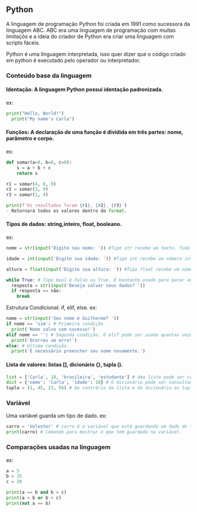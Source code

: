 ## Python
A linguagem de programação Python foi criada em 1991 como sucessora da linguagem ABC. ABC era uma linguagem de programação com muitas limitaçõs e a ideia do criador de Python era criar uma linguagem com scripts fáceis.

Python é uma linguagem interpretada, isso quer dizer que o código criado em python é executado pelo operador ou interpretador.

### Conteúdo base da linguagem

#### Identação: A linguagem Python possui identação padronizada.

ex:
``` python
print("Hello, World!")
  print("My name's Carla")
```

#### Funções: A declaração de uma função é dividida em três partes: nome, parâmetro e corpo.

ex:
``` python
def somar(a=0, b=0, c=0):
    s = a + b + c
    return s

r1 = somar(4, 8, 9)
r2 = somar(3, 9) 
r3 = somar(1, 4)

print(f'Os resultados foram {r1}, {r2}, {r3}')
- Retornará todos os valores dentro do format.
```

#### Tipos de dados: string,inteiro, float, booleano.
ex:
``` python
nome = str(input('Digite seu nome: ')) #Tipo str recebe um texto. Tudo que está entre aspas símples ou aspas dúplas no python é uma str.

idade = int(input('Digite sua idade: ')) #Tipo int recebe um número inteiro.

altura = float(input('Digite sua altura: ')) #Tipo float recebe um número fluante.

while True: # Tipo bool é False ou True. É bastante usado para parar ou continuar um loop.
  resposta = str(input('Deseja salvar seus dados? '))
  if resposta == não:
    break
```

Estrutura Condicional: if, elif, else.
ex:
``` python
nome = str(input('Seu nome é Guilherme? '))
if nome == 'sim': # Primeira condição 
  print('Nome salvo com sucesso!')
elif nome == '': # Segunda condição. O elif pode ser usado quantas vezes for necessário.
  print('Ocorreu um erro!')
else: # Ultima condição.
  print('É necessário preencher seu nome novamente.')
```

#### Lista de valores: listas [], dicionário {}, tupla ().
``` python
list = ['Carla', 18, 'brasileira', 'estudante'] # Uma lista pode ser consultada pela posição dos elementos, podendo acrescentar ou remover elementos.
dict = {'nome': 'Carla', 'idade': 18} # O dicionário pode ser consultado pela chave, assim como a lista o dicionario também é mutável.
tupla = (1, 45, 23, 56) # Ao contrário da lista e do dicionário as tuplas são IMUTÁVEIS.
```

### Variável
Uma variável guarda um tipo de dado.
ex:
```python
carro = 'Veloster' # carro é a variável que está guardando um dado do tipo str.
print(carro) # Comando para mostrar o que tem guardado na variável.
```

### Comparações usadas na linguagem
ex:
``` python
a = 5
b = 15
c = 20

print(a == b and b > c)
print(a < b or b > c)
print(not a == b)

```
